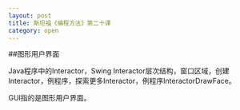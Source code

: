 ```yaml
---
layout: post
title: 斯坦福《编程方法》第二十课
category: open
---
```

##图形用户界面

Java程序中的Interactor，Swing Interactor层次结构，窗口区域，创建Interactor，例程序，探索更多Interactor，例程序InteractorDrawFace。

GUI指的是图形用户界面。
